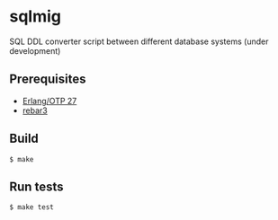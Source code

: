sqlmig
=====

SQL DDL converter script between different database systems (under development)


Prerequisites
-------------

- [Erlang/OTP 27](https://www.erlang.org/)
- [rebar3](https://rebar3.org/)

Build
-----

    $ make


Run tests
---------

    $ make test

